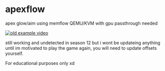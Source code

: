 # apexflow
apex glow/aim using memflow
QEMU/KVM with gpu passthrough needed

[![old example video](https://img.youtube.com/vi/YouTube_video_ID/0.jpg)](https://youtu.be/OV-EGFPWOBA)

still working and undetected in season 12 but i wont be updateing anything until im motivated to play the game again,
you will need to update offsets yourself.

For educational purposes only xd
